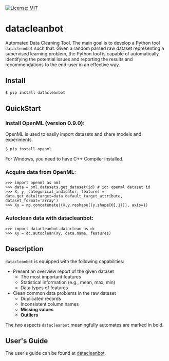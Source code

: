[![License: MIT](https://img.shields.io/badge/License-MIT-yellow.svg)](https://opensource.org/licenses/MIT)

# datacleanbot
Automated Data Cleaning Tool.
The main goal is to develop a Python tool ``datacleanbot`` such that:
    Given a random parsed raw dataset representing a supervised learning problem, the Python tool is capable of automatically identifying the potential issues and reporting the results and recommendations to the end-user in an effective way.

## Install

```sh
$ pip install datacleanbot
```

## QuickStart

### Install OpenML (version 0.9.0):

OpenML is used to easily import datasets and share models and experiments.

```sh
$ pip install openml
```

For Windows, you need to have C++ Compiler installed.

### Acquire data from OpenML:

    >>> import openml as oml
    >>> data = oml.datasets.get_dataset(id) # id: openml dataset id
    >>> X, y, categorical_indicator, features = data.get_data(target=data.default_target_attribute, dataset_format='array')
    >>> Xy = np.concatenate((X,y.reshape((y.shape[0],1))), axis=1)

### Autoclean data with datacleanbot:

    >>> import datacleanbot.dataclean as dc
    >>> Xy = dc.autoclean(Xy, data.name, features)


## Description

``datacleanbot`` is equipped with the following capabilities:
* Present an overview report of the given dataset
    * The most important features
    * Statistical information (e.g., mean, max, min)
    * Data types of features
* Clean common data problems in the raw dataset
    * Duplicated records
    * Inconsistent column names
    * **Missing values**
    * **Outliers**

The two aspects ``datacleanbot`` meaningfully automates are marked in bold.

## User's Guide

The user's guide can be found at [datacleanbot](https://datacleanbot.readthedocs.io/en/latest/).
